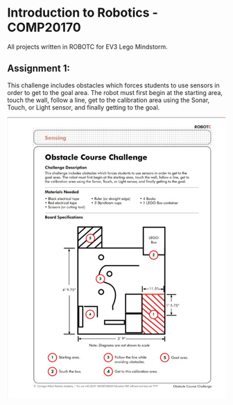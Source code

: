 # Introduction to Robotics - COMP20170
All projects written in ROBOTC for EV3 Lego Mindstorm.

## Assignment 1:
This challenge includes obstacles which forces students to use sensors in order to get to the goal area. The robot must first begin at the starting area, touch the wall, follow a line, get to the calibration area using the Sonar, Touch, or Light sensor, and finally getting to the goal.

![assignment_one_diagram](https://github.com/ConorHK/robotics/blob/master/images/assignment_1.jpg)
